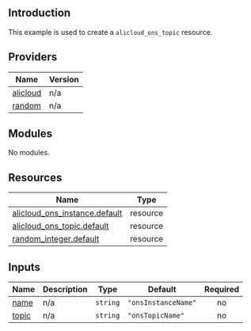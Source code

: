 ## Introduction

This example is used to create a `alicloud_ons_topic` resource.

<!-- BEGIN_TF_DOCS -->
## Providers

| Name | Version |
|------|---------|
| <a name="provider_alicloud"></a> [alicloud](#provider\_alicloud) | n/a |
| <a name="provider_random"></a> [random](#provider\_random) | n/a |

## Modules

No modules.

## Resources

| Name | Type |
|------|------|
| [alicloud_ons_instance.default](https://registry.terraform.io/providers/aliyun/alicloud/latest/docs/resources/ons_instance) | resource |
| [alicloud_ons_topic.default](https://registry.terraform.io/providers/aliyun/alicloud/latest/docs/resources/ons_topic) | resource |
| [random_integer.default](https://registry.terraform.io/providers/hashicorp/random/latest/docs/resources/integer) | resource |

## Inputs

| Name | Description | Type | Default | Required |
|------|-------------|------|---------|:--------:|
| <a name="input_name"></a> [name](#input\_name) | n/a | `string` | `"onsInstanceName"` | no |
| <a name="input_topic"></a> [topic](#input\_topic) | n/a | `string` | `"onsTopicName"` | no |
<!-- END_TF_DOCS -->    